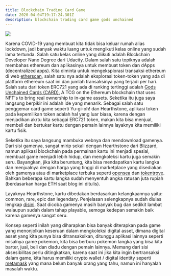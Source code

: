 ```yaml
---
title: Blockchain Trading Card Game
date: 2020-04-04T19:17:24.301Z
description: blockchain trading card game gods unchained
---
```

![](/img/screen-shot-2020-04-04-at-8.30.42-pm.png)

Karena COVID-19 yang membuat kita tidak bisa keluar rumah alias lockdown, jadi banyak waktu luang untuk mengikuti kelas online yang sudah lama tertunda. Salah satu kelas online yang diikuti adalah Blockchain Developer Nano Degree dari Udacity. Dalam salah satu topiknya adalah membahas ethereum dan aplikasinya untuk membuat token dan dApps (decentralized apps). Kita diminta untuk mengeksplorasi transaksi ethereum di web [etherscan](https://etherscan.io/), salah satu nya adalah eksplorasi token-token yang ada di platform ethereum saat ini dan jumlah transaksinya yang terjadi per hari. Salah satu dari token ERC721 yang ada di ranking tertinggi adalah [Gods Unchained Cards (CARD)](https://etherscan.io/token/0x0e3a2a1f2146d86a604adc220b4967a898d7fe07), A TCG on the Ethereum blockchain that uses NFT's to bring real ownership to in-game assets. Seketika itu juga saya langsung berpikir ini adalah ide yang menarik. Sebagai salah satu penggemar card game seperti Yu-gi-oh! dan Hearthstone, aplikasi token pada kepemilikan token adalah hal yang luar biasa, karena dengan menjadikan akrtu kita sebagai ERC721 token, makan kita bisa menjual, membeli dan bertukar kartu dengan pemain lainnya layaknya kita memiliki kartu fisik.

Seketika itu saya langsung mambuka webnya dan mendownload gamenya. Dari sisi gamenya, sangat mirip sekali dengan Hearthstone dari Blizzard, namun aplikasi blockchain pada permainan kartu ini menjadi spesial, membuat game menjadi lebih hidup, dan mengkoleksi kartu juga semakin seru. Bayangkan, jika kita beruntung, kita bisa mendapatkan kartu langka dan menjualnya dengan harga yang tinggi di marketplace yang disediakan oleh gamenya atau di marketplace terbuka seperti [opensea](https://opensea.io/) dan [tokentrove](https://tokentrove.com/). Bahkan beberapa kartu langka sudah menyentuh angka ratusan juta rupiah (berdasarkan harga ETH saat blog ini ditulis).

Layaknya Hearthstone,  kartu dibedakan berdasarkan kelangkaannya yaitu: common, rare, epic dan legendary. Penjelasan selengkapnya sudah diulas lengkap [disini](https://medium.com/@gu.packs.contact/a-guide-to-card-packs-in-gods-unchained-6eead65af8c2). Saat dicoba gamenya masih banyak bug dan sedikit lambat walaupun sudah dalam tahap playable, semoga kedepan semakin baik karena gamenya sangat seru.

Konsep seperti inilah yang diharapkan bisa banyak diterapkan pada game yang menonjolkan keseruan dalam mengkoleksi digital asset, dimana digital asset yang kita punya bisa ditransaksikan, ditunggu aplikasi lainnya seperti misalnya game pokemon, kita bisa berburu pokemon langka yang bisa kita barter, jual, beli dan diadu dengan pemain lainnya. Memang dari sisi aksesibilitas perlu ditingkatkan, karena saat ini jika kita ingin bertransaksi dalam game, kita harus memiliki crypto wallet / digital identity seperti [metamask](https://metamask.io/) yang mana belum banyak orang yang tahu, namun ini hanyalah masalah waktu.